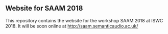 ## Website for SAAM 2018

This repository contains the website for the workshop SAAM 2018 at ISWC 2018.
It will be soon online at http://saam.semanticaudio.ac.uk/
